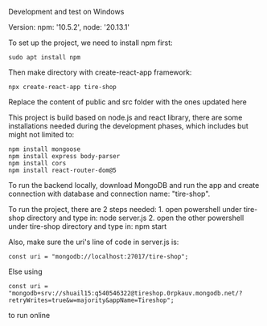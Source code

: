 Development and test on Windows

Version:
  npm: '10.5.2',
  node: '20.13.1'

To set up the project, we need to install npm first:

	sudo apt install npm

Then make directory with create-react-app framework:

	npx create-react-app tire-shop

Replace the content of public and src folder with the ones updated here

This project is build based on node.js and react library, there are some installations needed during the development phases, which includes but might not limited to:

	npm install mongoose
	npm install express body-parser
	npm install cors
	npm install react-router-dom@5


To run the backend locally, download MongoDB and run the app and create connection with database and connection name: "tire-shop".

To run the project, there are 2 steps needed:
	1. open powershell under tire-shop directory and type in:
		node server.js
	2. open the other powershell under tire-shop directory and type in:
		npm start


Also, make sure the uri's line of code in server.js is:

	const uri = "mongodb://localhost:27017/tire-shop";

Else using

	const uri = "mongodb+srv://shuail15:q540546322@tireshop.0rpkauv.mongodb.net/?retryWrites=true&w=majority&appName=Tireshop";

to run online
